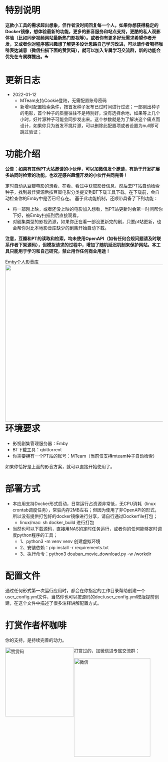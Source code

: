 特别说明
=========================
**这款小工具的需求超出想象，但作者没时间回复每一个人，如果你想获得稳定的Docker镜像，想体验最新的功能，更多的影音服务和站点支持，更酷的私人观影体验（比如同步视频网站最新热门影视等）。或者你有更多好玩需求希望作者开发，又或者你对程序感兴趣想了解更多设计思路自己学习改进，可以请作者喝杯咖啡表达诚意（微信扫描下面的赞赏码），就可以加入专属学习交流群，新的功能会优先在专属群推出。☕️**

更新日志
=========================
- 2022-01-12
  - MTeam支持Cookie登陆，无需配置账号密码
  - 新增可配置检索条件，按首发种子发布已过时间进行过滤；一部刚出种子的电影，首个种子的质量往往不是特别好，没有选择余地，如果等上几个小时，好片源种子可能会同步发出来。这个参数就是为了解决这个痛点而设计，如果你只为首发不挑片源，可以删除此配置项或者设置为null即可跳过验证；


功能介绍
=========================
**公告：如果有其他PT大站邀请的小伙伴，可以加微信发个邀请，有助于开发扩展多站同时检索的功能。也欢迎感兴趣懂开发的小伙伴共同完善！**

定时自动从豆瓣电影的想看、在看、看过中获取影音信息，然后去PT站自动检索种子，找到最佳资源后按豆瓣电影分类提交到BT下载工具下载。在下载前，会自动检查你的Emby中是否已经存在。
基于此功能机制，还顺带具备了下列功能：
- 将一部刚上映，或者还没上映的电影加入想看，当PT站更新时会第一时间帮你下好，被Emby扫描到后直接观看。
- 对剧集类型的影视资源，如果你正在看一部没更新完的剧，只要pt站更新，也会帮你对比本地影音库缺少的剧集开始自动下载。

**注意，豆瓣和PT的读取和检索，均未使用OpenAPI（如有任何合规问题请及时联系作者下架源码），但模拟请求的过程中，增加了随机延迟机制来保护网站。本工具只能用于学习和自己研究，禁止用作任何商业用途！**

Emby个人影音库
<img src="https://raw.githubusercontent.com/pofey/movie_robot/main/doc/embyweb.jpg" width="860" height="500" style="float: left;"/>

环境要求
=========================
- 影视剧集管理服务器：Emby
- BT下载工具：qbittorrent
- 你需要拥有一个PT站的账号：MTeam（当前仅支持mteam种子自动检索）

如果你恰好是上面的影音方案，就可以直接开始使用了。

部署方式
=========================
- 本应用支持Docker形式启动，日常运行占资源非常低，无CPU消耗（linux crontab调度任务），常驻内存2MB左右；但因为使用了非OpenAPI的形式，所以没有提供打包好的docker镜像进行分享，请自行通过Dockerfile打包；
  - linux/mac: sh docker_build 进行打包
- 当然也可以下载源码，直接用NAS的定时任务运行，或者你的任何能够定时调度python程序的工具；
  - 1、python3 -m venv venv 创建虚拟环境
  - 2、安装依赖：pip install -r requirements.txt 
  - 3、执行命令：python3 douban_movie_download.py -w /workdir


配置文件
=========================
通过任何形式第一次运行应用时，都会在你指定的工作目录帮助创建一个user_config.yml文件，当然你也可以按源码的doc/user_config.yml模版提前创建，在这个文件中描述了很多注释讲解配置方式。

打赏作者杯咖啡
=========================
你的支持，是持续完善的动力。

<img src="https://raw.githubusercontent.com/pofey/movie_robot/main/doc/wechatpay.jpg" width="220" height="220" alt="赞赏码" style="float: left;"/>

打赏过的，加微信进专属交流群：

<img src="https://github.com/pofey/movie_robot/raw/main/doc/wechat.JPG" width="244" height="314" alt="微信" style="float: left;"/>
